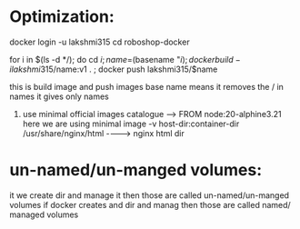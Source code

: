 Optimization:
===================
docker login -u lakshmi315
cd roboshop-docker

for i in $(ls -d */);
do cd $i;
name=$(basename "$i);
docker build -i lakshmi315/$name:v1 . ;
docker push lakshmi315/$name 

this is build image and push images
base name means it removes the / in names it gives  only names

1. use minimal official images
catalogue --> FROM node:20-alphine3.21
here we are using minimal image
-v host-dir:container-dir
/usr/share/nginx/html ----> nginx html dir

un-named/un-manged volumes:
===============================
it we create dir and manage it then those are called un-named/un-manged volumes
if docker creates and dir and manag then those are called named/ managed volumes